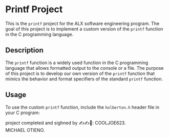 # Printf Project

This is the `printf` project for the ALX software engineering program. The goal of this project is to implement a custom version of the `printf` function in the C programming language.

## Description

The `printf` function is a widely used function in the C programming language that allows formatted output to the console or a file. The purpose of this project is to develop our own version of the `printf` function that mimics the behavior and format specifiers of the standard `printf` function.

## Usage

To use the custom `printf` function, include the `holberton.h` header file in your C program:


project completed and sighned by ✍✍📝:
		COOLJOE623.  
		MICHAEL OTIENO.
